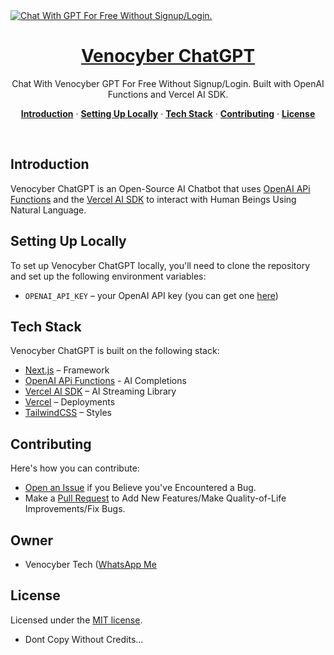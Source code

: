 <a href="https://VenocyberGPT.vercel.app">
  <img alt="Chat With GPT For Free Without Signup/Login." src="/app/favicon.ico">
  <h1 align="center">Venocyber ChatGPT</h1>
</a>

<p align="center">
  Chat With Venocyber GPT For Free Without Signup/Login. Built with OpenAI Functions and Vercel AI SDK. 
</p>


<p align="center">
  <a href="#introduction"><strong>Introduction</strong></a> ·
  <a href="#setting-up-locally"><strong>Setting Up Locally</strong></a> ·
  <a href="#tech-stack"><strong>Tech Stack</strong></a> ·
  <a href="#contributing"><strong>Contributing</strong></a> ·
  <a href="#license"><strong>License</strong></a>
</p>
<br/>

## Introduction

Venocyber ChatGPT is an Open-Source AI Chatbot that uses [OpenAI APi Functions](https://platform.openai.com/docs/guides/gpt/function-calling) and the [Vercel AI SDK](https://sdk.vercel.ai/docs) to interact with Human Beings Using Natural Language.

## Setting Up Locally

To set up Venocyber ChatGPT locally, you'll need to clone the repository and set up the following environment variables:

- `OPENAI_API_KEY` – your OpenAI API key (you can get one [here](https://platform.openai.com/account/api-keys))

## Tech Stack

Venocyber ChatGPT is built on the following stack:

- [Next.js](https://nextjs.org/) – Framework
- [OpenAI APi Functions](https://platform.openai.com/docs/guides/gpt/function-calling) - AI Completions
- [Vercel AI SDK](https://sdk.vercel.ai/docs) – AI Streaming Library
- [Vercel](https://vercel.com) – Deployments
- [TailwindCSS](https://tailwindcss.com/) – Styles

## Contributing

Here's how you can contribute:

- [Open an Issue](https://github.com/kingjux/VenocyberGPT/issues) if you Believe you've Encountered a Bug.
- Make a [Pull Request](https://github.com/kingjux/VenocyberGPT/pull) to Add New Features/Make Quality-of-Life Improvements/Fix Bugs.

## Owner

- Venocyber Tech ([WhatsApp Me](https://wa.me/message/MSSH2UWWOQBDL1)

## License

Licensed under the [MIT license](https://github.com/kingjux/VenocyberGPT/blob/main/LICENSE.md).

- Dont Copy Without Credits...

